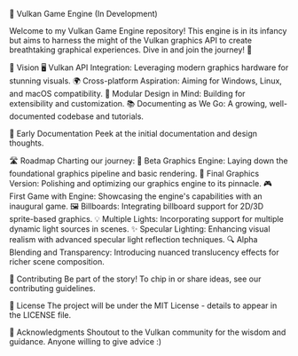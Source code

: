 🌌 Vulkan Game Engine (In Development)

Welcome to my Vulkan Game Engine repository! This engine is in its infancy but aims to harness the might of the Vulkan graphics API to create breathtaking graphical experiences. Dive in and join the journey! 🚀

🎯 Vision
🖥️ Vulkan API Integration: Leveraging modern graphics hardware for stunning visuals.
🌍 Cross-platform Aspiration: Aiming for Windows, Linux, and macOS compatibility.
🔧 Modular Design in Mind: Building for extensibility and customization.
📚 Documenting as We Go: A growing, well-documented codebase and tutorials.

📖 Early Documentation
Peek at the initial documentation and design thoughts.

🛣️ Roadmap
Charting our journey:
🎨 Beta Graphics Engine: Laying down the foundational graphics pipeline and basic rendering.
🌟 Final Graphics Version: Polishing and optimizing our graphics engine to its pinnacle.
🎮 First Game with Engine: Showcasing the engine's capabilities with an inaugural game.
🖼️ Billboards: Integrating billboard support for 2D/3D sprite-based graphics.
💡 Multiple Lights: Incorporating support for multiple dynamic light sources in scenes.
✨ Specular Lighting: Enhancing visual realism with advanced specular light reflection techniques.
🔍 Alpha Blending and Transparency: Introducing nuanced translucency effects for richer scene composition.

👥 Contributing
Be part of the story! To chip in or share ideas, see our contributing guidelines.

📜 License
The project will be under the MIT License - details to appear in the LICENSE file.

🙌 Acknowledgments
Shoutout to the Vulkan community for the wisdom and guidance.
Anyone willing to give advice :)

